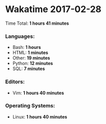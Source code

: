 # Wakatime 2017-02-28

Time Total: **1 hours 41 minutes**

### Languages:
- Bash: **1 hours** 
- HTML: **1 minutes** 
- Other: **19 minutes** 
- Python: **12 minutes** 
- SQL: **7 minutes** 

### Editors:
- Vim: **1 hours 40 minutes** 

### Operating Systems:
- Linux: **1 hours 40 minutes** 

